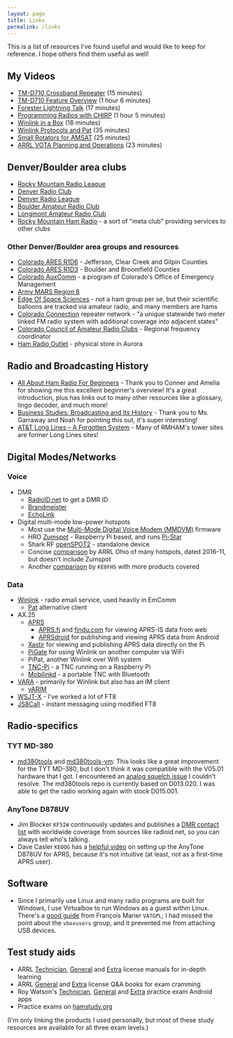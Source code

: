 ```yaml
---
layout: page
title: Links
permalink: /links
---
```


This is a list of resources I've found useful and would like to keep for reference. I hope others
find them useful as well!

## My Videos

- [TM-D710 Crossband Repeater](https://youtu.be/VUwnm9mY9Sw) (15 minutes)
- [TM-D710 Feature Overview](https://youtu.be/jJfxv953r0I) (1 hour 6 minutes)
- [Forester Lightning Talk](https://youtu.be/7Pn-sijfTJg) (17 minutes)
- [Programming Radios with CHIRP](https://youtu.be/RslvPYCLT-I) (1 hour 5 minutes)
- [Winlink in a Box](https://youtu.be/fSGivCXoU_0) (18 minutes)
- [Winlink Protocols and Pat](https://youtu.be/oiqAAfBgPCo) (35 minutes)
- [Small Rotators for AMSAT](https://youtu.be/-tH1E7pyXzU) (25 minutes)
- [ARRL VOTA Planning and Operations](https://youtu.be/v-RRP2vo-Jc?si) (23 minutes)

## Denver/Boulder area clubs

- [Rocky Mountain Radio League](https://www.rmrl.org/)
- [Denver Radio Club](https://www.w0tx.org/)
- [Denver Radio League](http://denverradioleague.org/)
- [Boulder Amateur Radio Club](https://www.qsl.net/w0dk/)
- [Longmont Amateur Radio Club](http://w0eno.org/)
- [Rocky Mountain Ham Radio](https://www.rmham.org/) - a sort of "meta club" providing services to
  other clubs

### Other Denver/Boulder area groups and resources

- [Colorado ARES R1D6](https://www.coaresr1d6.org/) - Jefferson, Clear Creek and Gilpin Counties
- [Colorado ARES R1D3](http://bouldercountyares.org/) - Boulder and Broomfield Counties
- [Colorado AuxComm](https://www.colorado.gov/pacific/dhsem/auxiliary-communications) - a program of
  Colorado's Office of Emergency Management
- [Army MARS Region 8](http://www.cwamars.net/)
- [Edge Of Space Sciences](https://www.eoss.org/) - not a ham group per se, but their scientific
  balloons are tracked via amateur radio, and many members are hams
- [Colorado Connection](https://colcon.org/) repeater network - "a unique statewide two meter linked
  FM radio system with additional coverage into adjacent states"
- [Colorado Council of Amateur Radio Clubs](https://www.ccarc.net/) - Regional frequency coordinator
- [Ham Radio Outlet](https://goo.gl/maps/oTeGpAFZ2uiRnNNu6) - physical store in Aurora

## Radio and Broadcasting History

- [All About Ham Radio For Beginners](https://www.aaastateofplay.com/all-about-ham-radio-for-beginners/) - Thank you to Conner
  and Amelia for showing me this excellent beginner's overview! It's a great introduction, plus has links out to many other
  resources like a glossary, lingo decoder, and much more!
- [Business Studies: Broadcasting and Its History](https://wyomingllcattorney.com/Blog/Business-Studies-Broadcasting-History) -
  Thank you to Ms. Garraway and Noah for pointing this out, it's super interesting!
- [AT&T Long Lines – A Forgotten System](https://personal.garrettfuller.org/blog/2018/01/19/att-long-lines-a-forgotten-system/) -
  Many of RMHAM's tower sites are former Long Lines sites!

## Digital Modes/Networks

### Voice

- DMR
  - [RadioID.net](https://radioid.net/) to get a DMR ID
  - [Brandmeister](https://brandmeister.network/)
  - [EchoLink](https://secure.echolink.org/)
- Digital multi-mode low-power hotspots
  - Most use the [Multi-Mode Digital Voice Modem (MMDVM)](https://github.com/g4klx/MMDVM) firmware
  - HRO [Zumspot](https://www.hamradio.com/detail.cfm?pid=H0-016490) - Raspberry Pi based, and runs
    [Pi-Star](https://www.pistar.uk/)
  - Shark RF [openSPOT2](https://www.sharkrf.com/products/openspot2/) - standalone device
  - Concise
    [comparison](http://arrl-ohio.org/digital/Amateur%20Radio%20Digital%20Hotspot%20Comparison.pdf)
    by ARRL Ohio of many hotspots, dated 2016-11, but doesn't include Zumspot
  - Another [comparison](https://amateurradionotes.com/hotspots.htm#thehotspots) by `KE0FHS` with
    more products covered

### Data

- [Winlink](https://www.winlink.org/) - radio email service, used heavily in EmComm
  - [Pat](https://getpat.io/) alternative client
- AX.25
  - [APRS](http://www.aprs.org/)
    - [APRS.fi](https://aprs.fi/) and [findu.com](http://www.findu.com/) for viewing APRS-IS data
      from web
    - [APRSdroid](https://play.google.com/store/apps/details?id=org.aprsdroid.app) for publishing
      and viewing APRS data from Android
  - [Xastir](https://xastir.org/index.php/Main_Page) for viewing and publishing APRS data directly
    on the Pi
  - [PiGate](http://www.pigate.net/) for using Winlink on another computer via WiFi
  - PiPat, another Winlink over Wifi system
  - [TNC-Pi](https://tnc-x.com/) - a TNC running on a Raspberry Pi
  - [Mobilinkd](http://www.mobilinkd.com/) - a portable TNC with Bluetooth
- [VARA](https://rosmodem.wordpress.com/) - primarily for Winlink but also has an IM client
  - [vARIM](https://www.whitemesa.net/varim/varim.html)
- [WSJT-X](https://physics.princeton.edu/pulsar/k1jt/wsjtx.html) - I've worked a lot of FT8
- [JS8Call](http://js8call.com/) - instant messaging using modified FT8

## Radio-specifics

### TYT MD-380

- [md380tools](https://github.com/travisgoodspeed/md380tools) and
  [md380tools-vm](https://github.com/KD4Z/md380tools-vm): This looks like a great improvement for
  the TYT MD-380, but I don't think it was compatible with the V05.01 hardware that I got. I
  encountered an [analog squelch issue](https://ham.stackexchange.com/q/14604/14609) I couldn't
  resolve. The md380tools repo is currently based on D013.020. I was able to get the radio working
  again with stock D015.001.

### AnyTone D878UV

- Jim Blocker `KF5IW` continuously updates and publishes a
  [DMR contact list](https://kf5iw.com/contactdb.php) with worldwide coverage from sources like
  radioid.net, so you can always tell who's talking.
- Dave Casler `KE0OG` has a [helpful video](https://youtu.be/MjnmOmSdqVU) on setting up the AnyTone
  D878UV for APRS, because it's not intuitive (at least, not as a first-time APRS user).

## Software

- Since I primarily use Linux and many radio programs are built for Windows, I use Virtualbox to run
  Windows as a guest within Linux. There's a
  [good guide](https://feeding.cloud.geek.nz/posts/programming-anytone-d878uv-on-linux-using-windows10-and-virtualbox/)
  from François Marier `VA7GPL`; I had missed the point about the `vboxusers` group, and it
  prevented me from attaching USB devices.

## Test study aids

- ARRL [Technician](https://www.amazon.com/dp/B07DFSW94G),
  [General](https://www.amazon.com/dp/B07TDVH426) and [Extra](https://www.amazon.com/dp/B01FTDEJN6)
  license manuals for in-depth learning
- ARRL [General](https://www.amazon.com/dp/B00XAFJ8HS) and
  [Extra](https://www.amazon.com/dp/B01FWFFQ9C) license Q&A books for exam cramming
- Roy Watson's
  [Technician](https://play.google.com/store/apps/details?id=com.delasystems.hamradioexamtech),
  [General](https://play.google.com/store/apps/details?id=com.delasystems.hamradioexamgeneral) and
  [Extra](https://play.google.com/store/apps/details?id=com.delasystems.hamradioexamextra) practice
  exam Android apps
- Practice exams on [hamstudy.org](https://hamstudy.org)

(I'm only linking the products I used personally, but most of these study resources are available
for all three exam levels.)
